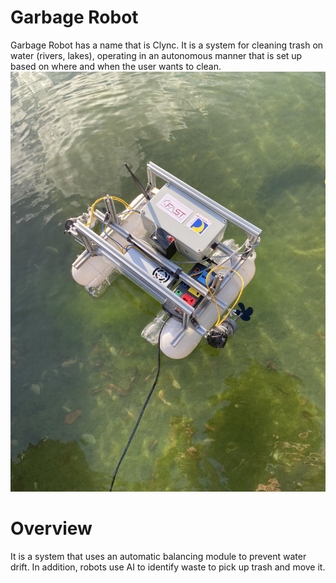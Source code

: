 # Garbage Robot
Garbage Robot has a name that is Clync. It is a system for cleaning trash on water (rivers, lakes), operating in an autonomous manner that is set up based on where and when the user wants to clean.
![Image Product](https://github.com/vinhdevED/Garbage_robot/blob/main/Images/Final%20Product.jpg)
# Overview
It is a system that uses an automatic balancing module to prevent water drift. In addition, robots use AI to identify waste to pick up trash and move it.


